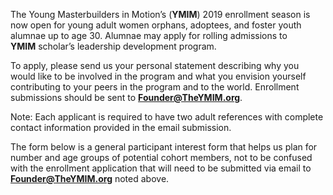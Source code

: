 

The Young Masterbuilders in Motion’s (**YMIM**) 2019 enrollment season is now open for young adult women orphans, adoptees, and foster youth alumnae up to age 30\. Alumnae may apply for rolling admissions to **YMIM** scholar’s leadership development program.

To apply, please send us your personal statement describing why you would like to be involved in the program and what you envision yourself contributing to your peers in the program and to the world. Enrollment submissions should be sent to **Founder@TheYMIM.org**.

Note: Each applicant is required to have two adult references with complete contact information provided in the email submission.

The form below is a general participant interest form that helps us plan for number and age groups of potential cohort members, not to be confused with the enrollment application that will need to be submitted via email to **Founder@TheYMIM.org** noted above.